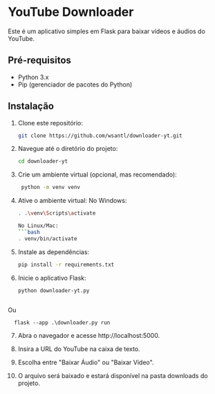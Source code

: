 # YouTube Downloader

Este é um aplicativo simples em Flask para baixar vídeos e áudios do YouTube.

## Pré-requisitos

- Python 3.x
- Pip (gerenciador de pacotes do Python)

## Instalação

1. Clone este repositório:
   ```bash
   git clone https://github.com/wsantl/downloader-yt.git


2. Navegue até o diretório do projeto:
   ```bash
   cd downloader-yt
   

3. Crie um ambiente virtual (opcional, mas recomendado):
   ```bash
    python -m venv venv


4. Ative o ambiente virtual: 
       No Windows:
      ```bash
      . .\venv\Scripts\activate
   
     No Linux/Mac:
      ```bash
      . venv/bin/activate

5. Instale as dependências:

   ```bash
   pip install -r requirements.txt


7. Inicie o aplicativo Flask:

   ```bash
   python downloader-yt.py
    
Ou

      flask --app .\downloader.py run



7. Abra o navegador e acesse http://localhost:5000.
   
8. Insira a URL do YouTube na caixa de texto.
    
9. Escolha entre "Baixar Áudio" ou "Baixar Vídeo".
    
10. O arquivo será baixado e estará disponível na pasta downloads do projeto.



